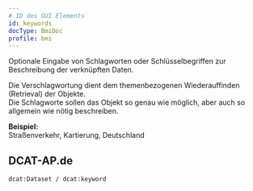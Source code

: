 ```yaml
---
# ID des GUI Elements
id: keywords
docType: BmiDoc
profile: bmi
---
```


Optionale Eingabe von Schlagworten oder Schlüsselbegriffen zur Beschreibung der verknüpften Daten.

Die Verschlagwortung dient dem themenbezogenen Wiederauffinden (Retrieval) der Objekte.<br />
Die Schlagworte sollen das Objekt so genau wie möglich, aber auch so allgemein wie nötig beschreiben.

**Beispiel:**<br />
Straßenverkehr, Kartierung, Deutschland

## DCAT-AP.de
`dcat:Dataset / dcat:keyword`
